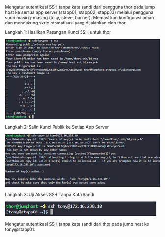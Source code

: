 Mengatur autentikasi SSH tanpa kata sandi dari pengguna thor pada jump host ke semua app server (stapp01, stapp02, stapp03) melalui pengguna sudo masing-masing (tony, steve, banner).
Memastikan konfigurasi aman dan mendukung skrip otomatisasi yang dijalankan oleh thor.

Langkah 1: Hasilkan Pasangan Kunci SSH untuk thor

![alt text](image-18.png)

Langkah 2: Salin Kunci Publik ke Setiap App Server

![alt text](image-19.png)

Langkah 3: Uji Akses SSH Tanpa Kata Sandi

![alt text](image-20.png)

Mengatur autentikasi SSH tanpa kata sandi dari thor pada jump host ke tony@stapp01.